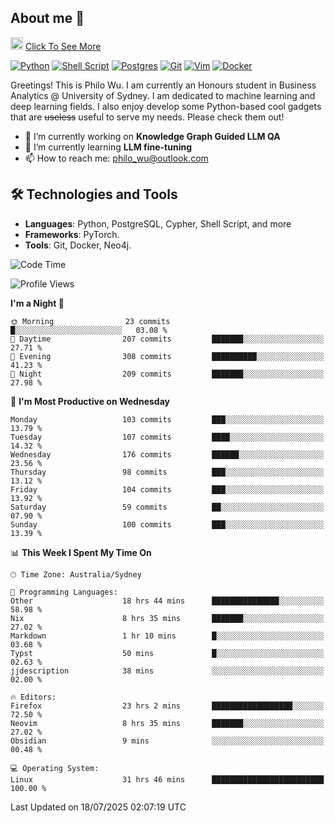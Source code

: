 ## About me 🤗

<a href="#"><img src="https://media.giphy.com/media/hvRJCLFzcasrR4ia7z/giphy.gif" width="20px" height="20px"></a> [Click To See More](https://codeboyphilo.github.io)

[![Python](https://img.shields.io/badge/python-3670A0?style=for-the-badge&logo=python&logoColor=ffdd54)](#)
[![Shell Script](https://img.shields.io/badge/shell_script-%23121011.svg?style=for-the-badge&logo=gnu-bash&logoColor=white)](#)
[![Postgres](https://img.shields.io/badge/postgres-%23316192.svg?style=for-the-badge&logo=postgresql&logoColor=white)](#)
[![Git](https://img.shields.io/badge/git-%23F05033.svg?style=for-the-badge&logo=git&logoColor=white)](#)
[![Vim](https://img.shields.io/badge/VIM-%2311AB00.svg?style=for-the-badge&logo=vim&logoColor=white)](#)
[![Docker](https://img.shields.io/badge/docker-%230db7ed.svg?style=for-the-badge&logo=docker&logoColor=white)](#)

Greetings! This is Philo Wu. I am currently an Honours student in Business Analytics \@ University of Sydney. I am dedicated to machine learning and deep learning fields. I also enjoy develop some Python-based cool gadgets that are ~~useless~~ useful to serve my needs. Please check them out!

- 🔭 I’m currently working on **Knowledge Graph Guided LLM QA**
- 🌱 I’m currently learning **LLM fine-tuning**
- 📫 How to reach me: philo_wu@outlook.com

## 🛠 Technologies and Tools
- **Languages**: Python, PostgreSQL, Cypher, Shell Script, and more
- **Frameworks**: PyTorch.
- **Tools**: Git, Docker, Neo4j.

<!--START_SECTION:waka-->
![Code Time](http://img.shields.io/badge/Code%20Time-892%20hrs%2026%20mins-blue)

![Profile Views](http://img.shields.io/badge/Profile%20Views-1-blue)

**I'm a Night 🦉** 

```text
🌞 Morning                23 commits          █░░░░░░░░░░░░░░░░░░░░░░░░   03.08 % 
🌆 Daytime                207 commits         ███████░░░░░░░░░░░░░░░░░░   27.71 % 
🌃 Evening                308 commits         ██████████░░░░░░░░░░░░░░░   41.23 % 
🌙 Night                  209 commits         ███████░░░░░░░░░░░░░░░░░░   27.98 % 
```
📅 **I'm Most Productive on Wednesday** 

```text
Monday                   103 commits         ███░░░░░░░░░░░░░░░░░░░░░░   13.79 % 
Tuesday                  107 commits         ████░░░░░░░░░░░░░░░░░░░░░   14.32 % 
Wednesday                176 commits         ██████░░░░░░░░░░░░░░░░░░░   23.56 % 
Thursday                 98 commits          ███░░░░░░░░░░░░░░░░░░░░░░   13.12 % 
Friday                   104 commits         ███░░░░░░░░░░░░░░░░░░░░░░   13.92 % 
Saturday                 59 commits          ██░░░░░░░░░░░░░░░░░░░░░░░   07.90 % 
Sunday                   100 commits         ███░░░░░░░░░░░░░░░░░░░░░░   13.39 % 
```


📊 **This Week I Spent My Time On** 

```text
🕑︎ Time Zone: Australia/Sydney

💬 Programming Languages: 
Other                    18 hrs 44 mins      ███████████████░░░░░░░░░░   58.98 % 
Nix                      8 hrs 35 mins       ███████░░░░░░░░░░░░░░░░░░   27.02 % 
Markdown                 1 hr 10 mins        █░░░░░░░░░░░░░░░░░░░░░░░░   03.68 % 
Typst                    50 mins             █░░░░░░░░░░░░░░░░░░░░░░░░   02.63 % 
jjdescription            38 mins             ░░░░░░░░░░░░░░░░░░░░░░░░░   02.00 % 

🔥 Editors: 
Firefox                  23 hrs 2 mins       ██████████████████░░░░░░░   72.50 % 
Neovim                   8 hrs 35 mins       ███████░░░░░░░░░░░░░░░░░░   27.02 % 
Obsidian                 9 mins              ░░░░░░░░░░░░░░░░░░░░░░░░░   00.48 % 

💻 Operating System: 
Linux                    31 hrs 46 mins      █████████████████████████   100.00 % 
```


 Last Updated on 18/07/2025 02:07:19 UTC
<!--END_SECTION:waka-->
